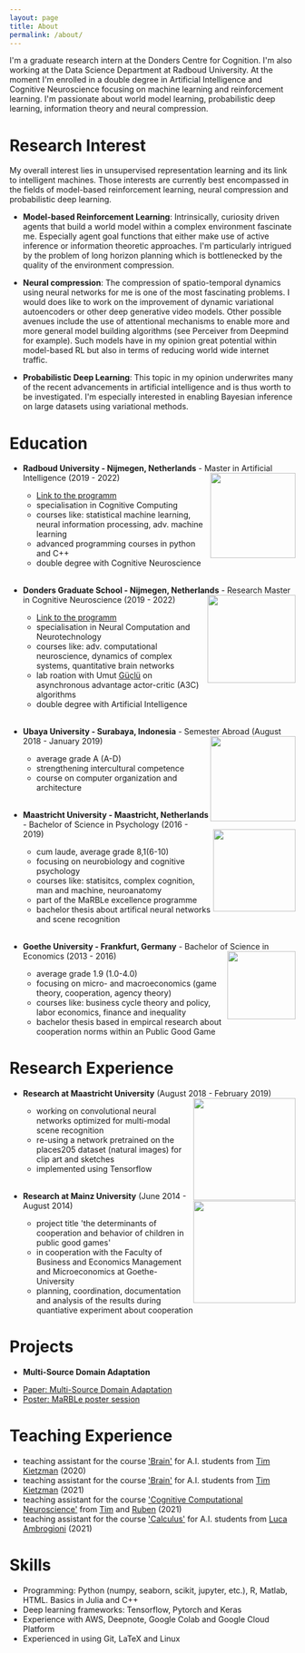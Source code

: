 ```yaml
---
layout: page
title: About
permalink: /about/
---
```


I'm a graduate research intern at the Donders Centre for Cognition. I'm also working at the Data Science Department at Radboud University. At the moment I'm enrolled in a double degree in Artificial Intelligence and Cognitive Neuroscience focusing on machine learning and reinforcement learning. I'm passionate about world model learning, probabilistic deep learning, information theory and neural compression.

# Research Interest
My overall interest lies in unsupervised representation learning and its link to intelligent machines. Those interests are currently best encompassed in the fields of model-based reinforcement learning, neural compression and probabilistic deep learning.

- **Model-based Reinforcement Learning**: Intrinsically, curiosity driven agents that build a world model within a complex environment fascinate me. Especially agent goal functions that either make use of active inference or information theoretic approaches. I'm particularly intrigued by the problem of long horizon planning which is bottlenecked by the quality of the environment compression.

- **Neural compression**: The compression of spatio-temporal dynamics using neural networks for me is one of the most fascinating problems. I would does like to work on the improvement of dynamic variational autoencoders or other deep generative video models. Other possible avenues include the use of attentional mechanisms to enable more and more general model building algorithms (see Perceiver from Deepmind for example). Such models have in my opinion great potential within model-based RL but also in terms of reducing world wide internet traffic.

- **Probabilistic Deep Learning**: This topic in my opinion underwrites many of the recent advancements in artificial intelligence and is thus worth to be investigated. I'm especially interested in enabling Bayesian inference on large datasets using variational methods.

# Education

* **Radboud University - Nijmegen, Netherlands** - Master in Artificial Intelligence (2019 - 2022) <img align="right" src="/assets/logo-radboud2.jpg" width="150">
  - [Link to the programm](https://www.ru.nl/courseguides/socsci/master/artificial-intelligence/)
  - specialisation in Cognitive Computing
  - courses like: statistical machine learning, neural information processing, adv. machine learning
  - advanced programming courses in python and C++
  - double degree with Cognitive Neuroscience
<br/><br/>

* **Donders Graduate School - Nijmegen, Netherlands** - Research Master in Cognitive Neuroscience (2019 - 2022) <img align="right" src="/assets/donders_logo.jpg" width="155">
  - [Link to the programm](https://www.ru.nl/opleidingen/master/cognitive-neuroscience-research/curriculum-and-courses/natural-computing-and-neurotechnology/)
  - specialisation in Neural Computation and Neurotechnology
  - courses like: adv. computational neuroscience, dynamics of complex systems, quantitative brain networks
  - lab roation with Umut [Güçlü](https://www.ru.nl/english/people/guclu-u/) on asynchronous advantage actor-critic (A3C) algorithms
  - double degree with Artificial Intelligence
<br/><br/>

* **Ubaya University - Surabaya, Indonesia** - Semester Abroad (August 2018 - January 2019) <img align="right" src="/assets/ubaya.png" width="150">
  - average grade A (A-D)
  - strengthening intercultural competence
  - course on computer organization and architecture
<br/><br/>

* **Maastricht University - Maastricht, Netherlands** - Bachelor of Science in Psychology (2016 - 2019) <img align="right" src="/assets/Maasi.png" width="145">
  - cum laude, average grade 8,1(6-10)
  - focusing on neurobiology and cognitive psychology
  - courses like: statisitcs, complex cognition, man and machine, neuroanatomy
  - part of the MaRBLe excellence programme
  - bachelor thesis about artifical neural networks and scene recognition
<br/><br/>

* **Goethe University - Frankfurt, Germany** - Bachelor of Science in Economics (2013 - 2016) <img align="right" src="/assets/Goethe.png" width="120">
  - average grade 1.9 (1.0-4.0)
  - focusing on micro- and macroeconomics (game theory, cooperation, agency theory)
  - courses like: business cycle theory and policy, labor economics, finance and inequality
  - bachelor thesis based in empircal research about cooperation norms within an Public Good Game

# Research Experience  

* **Research at Maastricht University** (August 2018 - February 2019) <img align="right" src="/assets/EDLAB-logo-UM2.jpg" width="180">
  - working on convolutional neural networks optimized for multi-modal scene recognition
  - re-using a network pretrained on the places205 dataset (natural images) for clip art and sketches
  - implemented using Tensorflow
<br/><br/>

* **Research at Mainz University** (June 2014 - August 2014) <img align="right" src="/assets/JGU2.jpg" width="180">

  - project title 'the determinants of cooperation and behavior of children in public good games'
  - in cooperation with the Faculty of Business and Economics Management and Microeconomics at Goethe-University
  - planning, coordination, documentation and analysis of the results during quantiative experiment about cooperation

# Projects


* **Multi-Source Domain Adaptation**
- [Paper: Multi-Source Domain Adaptation]({{mariusmarten.github.io}}/projects/BT_TransferLearning_CN.pdf)
- [Poster: MaRBLe poster session]({{mariusmarten.github.io}}/projects/2019_Poster_MaRBLe.pdf)


# Teaching Experience
  - teaching assistant for the course ['Brain'](https://www.ru.nl/courseguides/socsci/courses-osiris/ai/sow-bki136-brain/) for A.I. students from [Tim Kietzman](https://www.timkietzmann.de) (2020)
  - teaching assistant for the course ['Brain'](https://www.ru.nl/courseguides/socsci/courses-osiris/ai/sow-bki136-brain/) for A.I. students from [Tim Kietzman](https://www.timkietzmann.de) (2021)
  - teaching assistant for the course ['Cognitive Computational Neuroscience'](https://www.ru.nl/courseguides/socsci/courses-osiris/ai/sow-bki255-cognitive-computational-neuroscience/) from [Tim](https://www.timkietzmann.de) and [Ruben](https://www.rubenvanbergen.com) (2021)
  - teaching assistant for the course ['Calculus'](https://www.ru.nl/courseguides/socsci/courses-osiris/ai/sow-bki104-calculus/) for A.I. students from [Luca Ambrogioni](https://scholar.google.nl/citations?user=J9IABpQAAAAJ&hl=en) (2021)


# Skills
  - Programming: Python (numpy, seaborn, scikit, jupyter, etc.), R, Matlab, HTML. Basics in Julia and C++
  - Deep learning frameworks: Tensorflow, Pytorch and Keras
  - Experience with AWS, Deepnote, Google Colab and Google Cloud Platform
  - Experienced in using Git, LaTeX and Linux
